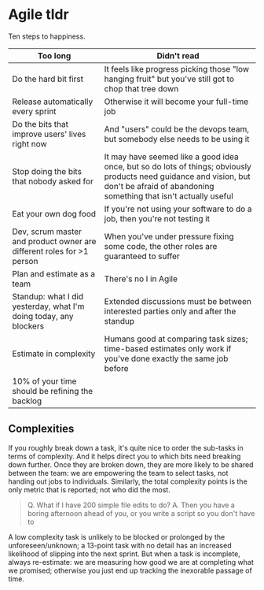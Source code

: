 # Agile tldr

Ten steps to happiness.

| Too long | Didn't read |
|-|-|
| Do the hard bit first | It feels like progress picking those "low hanging fruit" but you've still got to chop that tree down |
| Release automatically every sprint | Otherwise it will become your full-time job |
| Do the bits that improve users' lives right now | And "users" could be the devops team, but somebody else needs to be using it |
| Stop doing the bits that nobody asked for | It may have seemed like a good idea once, but so do lots of things; obviously products need guidance and vision, but don't be afraid of abandoning something that isn't actually useful |
| Eat your own dog food | If you're not using your software to do a job, then you're not testing it |
| Dev, scrum master and product owner are different roles for >1 person | When you've under pressure fixing some code, the other roles are guaranteed to suffer |
| Plan and estimate as a team | There's no I in Agile |
| Standup: what I did yesterday, what I'm doing today, any blockers | Extended discussions must be between interested parties only and after the standup |
| Estimate in complexity | Humans good at comparing task sizes; time-based estimates only work if you've done exactly the same job before |
| 10% of your time should be refining the backlog | |

## Complexities

If you roughly break down a task, it's quite nice to order the sub-tasks in terms of complexity. And it helps direct you to which bits need breaking down further. Once they are broken down, they are more likely to be shared between the team: we are empowering the team to select tasks, not handing out jobs to individuals. Similarly, the total complexity points is the only metric that is reported; not who did the most.

> Q. What if I have 200 simple file edits to do?
> A. Then you have a boring afternoon ahead of you, or you write a script so you don't have to

A low complexity task is unlikely to be blocked or prolonged by the unforeseen/unknown; a 13-point task with no detail has an increased likelihood of slipping into the next sprint. But when a task is incomplete, always re-estimate: we are measuring how good we are at completing what we promised; otherwise you just end up tracking the inexorable passage of time.

